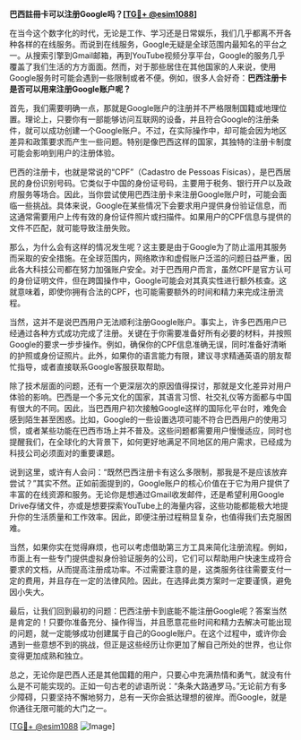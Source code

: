 **巴西註冊卡可以注册Google吗？[[TG💪+ @esim1088](https://t.me/s/esim1088)]**

在当今这个数字化的时代，无论是工作、学习还是日常娱乐，我们几乎都离不开各种各样的在线服务。而说到在线服务，Google无疑是全球范围内最知名的平台之一。从搜索引擎到Gmail邮箱，再到YouTube视频分享平台，Google的服务几乎覆盖了我们生活的方方面面。然而，对于那些居住在其他国家的人来说，使用Google服务时可能会遇到一些限制或者不便。例如，很多人会好奇：**巴西注册卡是否可以用来注册Google账户呢？**

首先，我们需要明确一点，那就是Google账户的注册并不严格限制国籍或地理位置。理论上，只要你有一部能够访问互联网的设备，并且符合Google的注册条件，就可以成功创建一个Google账户。不过，在实际操作中，却可能会因为地区差异和政策要求而产生一些问题。特别是像巴西这样的国家，其独特的注册卡制度可能会影响到用户的注册体验。

巴西的注册卡，也就是常说的“CPF”（Cadastro de Pessoas Físicas），是巴西居民的身份识别号码。它类似于中国的身份证号码，主要用于税务、银行开户以及政府服务等场合。因此，当你尝试使用巴西注册卡来注册Google账户时，可能会面临一些挑战。具体来说，Google在某些情况下会要求用户提供身份验证信息，而这通常需要用户上传有效的身份证件照片或扫描件。如果用户的CPF信息与提供的文件不匹配，就可能导致注册失败。

那么，为什么会有这样的情况发生呢？这主要是由于Google为了防止滥用其服务而采取的安全措施。在全球范围内，网络欺诈和虚假账户泛滥的问题日益严重，因此各大科技公司都在努力加强账户安全。对于巴西用户而言，虽然CPF是官方认可的身份证明文件，但在跨国操作中，Google可能会对其真实性进行额外核查。这就意味着，即使你拥有合法的CPF，也可能需要额外的时间和精力来完成注册流程。

当然，这并不是说巴西用户无法顺利注册Google账户。事实上，许多巴西用户已经通过各种方式成功完成了注册。关键在于你需要准备好所有必要的材料，并按照Google的要求一步步操作。例如，确保你的CPF信息准确无误，同时准备好清晰的护照或身份证照片。此外，如果你的语言能力有限，建议寻求精通英语的朋友帮忙指导，或者直接联系Google客服获取帮助。

除了技术层面的问题，还有一个更深层次的原因值得探讨，那就是文化差异对用户体验的影响。巴西是一个多元文化的国家，其语言习惯、社交礼仪等方面都与中国有很大的不同。因此，当巴西用户初次接触Google这样的国际化平台时，难免会感到陌生甚至困惑。比如，Google的一些设置选项可能不符合巴西用户的使用习惯，或者某些功能在巴西市场上并不普及。这些问题都需要用户慢慢适应，同时也提醒我们，在全球化的大背景下，如何更好地满足不同地区的用户需求，已经成为科技公司必须面对的重要课题。

说到这里，或许有人会问：“既然巴西注册卡有这么多限制，那我是不是应该放弃尝试？”其实不然。正如前面提到的，Google账户的核心价值在于它为用户提供了丰富的在线资源和服务。无论你是想通过Gmail收发邮件，还是希望利用Google Drive存储文件，亦或是想要探索YouTube上的海量内容，这些功能都能极大地提升你的生活质量和工作效率。因此，即便注册过程稍显复杂，也值得我们去克服困难。

当然，如果你实在觉得麻烦，也可以考虑借助第三方工具来简化注册流程。例如，市面上有一些专门提供虚拟身份验证服务的公司，它们可以帮助用户快速生成符合要求的文档，从而提高注册成功率。不过需要注意的是，这类服务往往需要支付一定的费用，并且存在一定的法律风险。因此，在选择此类方案时一定要谨慎，避免因小失大。

最后，让我们回到最初的问题：巴西注册卡到底能不能注册Google呢？答案当然是肯定的！只要你准备充分、操作得当，并且愿意花些时间和精力去解决可能出现的问题，就一定能够成功创建属于自己的Google账户。在这个过程中，或许你会遇到一些意想不到的挑战，但正是这些经历让你更加了解自己所处的世界，也让你变得更加成熟和独立。

总之，无论你是巴西人还是其他国籍的用户，只要心中充满热情和勇气，就没有什么是不可能实现的。正如一句古老的谚语所说：“条条大路通罗马。”无论前方有多少障碍，只要坚持不懈地努力，总有一天你会抵达理想的彼岸。而Google，就是你通往无限可能的大门之一。

[[TG💪+ @esim1088](https://t.me/s/esim1088) ![Image](https://i.postimg.cc/4NQfJmqS/Snipaste-2025-05-13-00-14-12.png)]